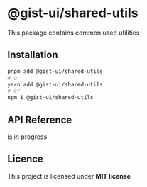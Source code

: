 # @gist-ui/shared-utils

This package contains common used utilities

## Installation

```bash
pnpm add @gist-ui/shared-utils
# or
yarn add @gist-ui/shared-utils
# or
npm i @gist-ui/shared-utils
```

## API Reference

is in progress

## Licence

This project is licensed under **MIT license**
